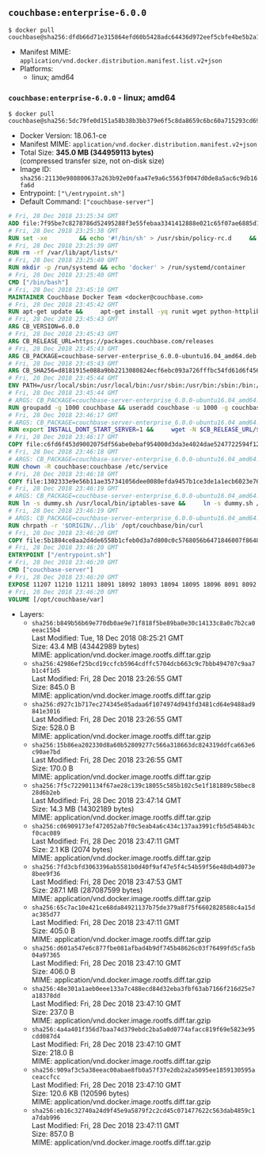 ## `couchbase:enterprise-6.0.0`

```console
$ docker pull couchbase@sha256:dfdb66d71e315864efd60b5428adc64436d972eef5cbfe4be5b2a123d1b93bc5
```

-	Manifest MIME: `application/vnd.docker.distribution.manifest.list.v2+json`
-	Platforms:
	-	linux; amd64

### `couchbase:enterprise-6.0.0` - linux; amd64

```console
$ docker pull couchbase@sha256:5dc79fe0d151a58b38b3bb379e6f5c8da8659c6bc60a715293cd6995aa77b36e
```

-	Docker Version: 18.06.1-ce
-	Manifest MIME: `application/vnd.docker.distribution.manifest.v2+json`
-	Total Size: **345.0 MB (344959113 bytes)**  
	(compressed transfer size, not on-disk size)
-	Image ID: `sha256:21130e980800637a263b92e00faa47e9a6c5563f0047d0de8a5ac6c9db16fa6d`
-	Entrypoint: `["\/entrypoint.sh"]`
-	Default Command: `["couchbase-server"]`

```dockerfile
# Fri, 28 Dec 2018 23:25:34 GMT
ADD file:7f95be7c8278786d52495288f3e55febaa3341412888e021c65f07ae6885d1ff in / 
# Fri, 28 Dec 2018 23:25:38 GMT
RUN set -xe 		&& echo '#!/bin/sh' > /usr/sbin/policy-rc.d 	&& echo 'exit 101' >> /usr/sbin/policy-rc.d 	&& chmod +x /usr/sbin/policy-rc.d 		&& dpkg-divert --local --rename --add /sbin/initctl 	&& cp -a /usr/sbin/policy-rc.d /sbin/initctl 	&& sed -i 's/^exit.*/exit 0/' /sbin/initctl 		&& echo 'force-unsafe-io' > /etc/dpkg/dpkg.cfg.d/docker-apt-speedup 		&& echo 'DPkg::Post-Invoke { "rm -f /var/cache/apt/archives/*.deb /var/cache/apt/archives/partial/*.deb /var/cache/apt/*.bin || true"; };' > /etc/apt/apt.conf.d/docker-clean 	&& echo 'APT::Update::Post-Invoke { "rm -f /var/cache/apt/archives/*.deb /var/cache/apt/archives/partial/*.deb /var/cache/apt/*.bin || true"; };' >> /etc/apt/apt.conf.d/docker-clean 	&& echo 'Dir::Cache::pkgcache ""; Dir::Cache::srcpkgcache "";' >> /etc/apt/apt.conf.d/docker-clean 		&& echo 'Acquire::Languages "none";' > /etc/apt/apt.conf.d/docker-no-languages 		&& echo 'Acquire::GzipIndexes "true"; Acquire::CompressionTypes::Order:: "gz";' > /etc/apt/apt.conf.d/docker-gzip-indexes 		&& echo 'Apt::AutoRemove::SuggestsImportant "false";' > /etc/apt/apt.conf.d/docker-autoremove-suggests
# Fri, 28 Dec 2018 23:25:39 GMT
RUN rm -rf /var/lib/apt/lists/*
# Fri, 28 Dec 2018 23:25:40 GMT
RUN mkdir -p /run/systemd && echo 'docker' > /run/systemd/container
# Fri, 28 Dec 2018 23:25:40 GMT
CMD ["/bin/bash"]
# Fri, 28 Dec 2018 23:45:18 GMT
MAINTAINER Couchbase Docker Team <docker@couchbase.com>
# Fri, 28 Dec 2018 23:45:42 GMT
RUN apt-get update &&     apt-get install -yq runit wget python-httplib2 chrpath tzdata     lsof lshw sysstat net-tools numactl  &&     apt-get autoremove && apt-get clean &&     rm -rf /var/lib/apt/lists/* /tmp/* /var/tmp/*
# Fri, 28 Dec 2018 23:45:43 GMT
ARG CB_VERSION=6.0.0
# Fri, 28 Dec 2018 23:45:43 GMT
ARG CB_RELEASE_URL=https://packages.couchbase.com/releases
# Fri, 28 Dec 2018 23:45:43 GMT
ARG CB_PACKAGE=couchbase-server-enterprise_6.0.0-ubuntu16.04_amd64.deb
# Fri, 28 Dec 2018 23:45:43 GMT
ARG CB_SHA256=d8181915e088a9bb2213080824ecf6ebc093a726fffbc54fd61d6f456781f686
# Fri, 28 Dec 2018 23:45:44 GMT
ENV PATH=/usr/local/sbin:/usr/local/bin:/usr/sbin:/usr/bin:/sbin:/bin:/opt/couchbase/bin:/opt/couchbase/bin/tools:/opt/couchbase/bin/install
# Fri, 28 Dec 2018 23:45:44 GMT
# ARGS: CB_PACKAGE=couchbase-server-enterprise_6.0.0-ubuntu16.04_amd64.deb CB_RELEASE_URL=https://packages.couchbase.com/releases CB_SHA256=d8181915e088a9bb2213080824ecf6ebc093a726fffbc54fd61d6f456781f686 CB_VERSION=6.0.0
RUN groupadd -g 1000 couchbase && useradd couchbase -u 1000 -g couchbase -M
# Fri, 28 Dec 2018 23:46:17 GMT
# ARGS: CB_PACKAGE=couchbase-server-enterprise_6.0.0-ubuntu16.04_amd64.deb CB_RELEASE_URL=https://packages.couchbase.com/releases CB_SHA256=d8181915e088a9bb2213080824ecf6ebc093a726fffbc54fd61d6f456781f686 CB_VERSION=6.0.0
RUN export INSTALL_DONT_START_SERVER=1 &&     wget -N $CB_RELEASE_URL/$CB_VERSION/$CB_PACKAGE &&     echo "$CB_SHA256  $CB_PACKAGE" | sha256sum -c - &&     dpkg -i ./$CB_PACKAGE && rm -f ./$CB_PACKAGE
# Fri, 28 Dec 2018 23:46:17 GMT
COPY file:c6fd6f453d9002075df56abe0ebaf954000d3da3e4024dae5247722594f1295f in /etc/service/couchbase-server/run 
# Fri, 28 Dec 2018 23:46:18 GMT
# ARGS: CB_PACKAGE=couchbase-server-enterprise_6.0.0-ubuntu16.04_amd64.deb CB_RELEASE_URL=https://packages.couchbase.com/releases CB_SHA256=d8181915e088a9bb2213080824ecf6ebc093a726fffbc54fd61d6f456781f686 CB_VERSION=6.0.0
RUN chown -R couchbase:couchbase /etc/service
# Fri, 28 Dec 2018 23:46:18 GMT
COPY file:1302333e9e56b11ae357341056dee0080efda9457b1ce3de1a1ecb6023e760ae in /usr/local/bin/ 
# Fri, 28 Dec 2018 23:46:19 GMT
# ARGS: CB_PACKAGE=couchbase-server-enterprise_6.0.0-ubuntu16.04_amd64.deb CB_RELEASE_URL=https://packages.couchbase.com/releases CB_SHA256=d8181915e088a9bb2213080824ecf6ebc093a726fffbc54fd61d6f456781f686 CB_VERSION=6.0.0
RUN ln -s dummy.sh /usr/local/bin/iptables-save &&     ln -s dummy.sh /usr/local/bin/lvdisplay &&     ln -s dummy.sh /usr/local/bin/vgdisplay &&     ln -s dummy.sh /usr/local/bin/pvdisplay
# Fri, 28 Dec 2018 23:46:19 GMT
# ARGS: CB_PACKAGE=couchbase-server-enterprise_6.0.0-ubuntu16.04_amd64.deb CB_RELEASE_URL=https://packages.couchbase.com/releases CB_SHA256=d8181915e088a9bb2213080824ecf6ebc093a726fffbc54fd61d6f456781f686 CB_VERSION=6.0.0
RUN chrpath -r '$ORIGIN/../lib' /opt/couchbase/bin/curl
# Fri, 28 Dec 2018 23:46:20 GMT
COPY file:5b1804ce8aa2d4de6558b1cfeb0d3a7d800c0c5768056b6471846007f864830e in / 
# Fri, 28 Dec 2018 23:46:20 GMT
ENTRYPOINT ["/entrypoint.sh"]
# Fri, 28 Dec 2018 23:46:20 GMT
CMD ["couchbase-server"]
# Fri, 28 Dec 2018 23:46:20 GMT
EXPOSE 11207 11210 11211 18091 18092 18093 18094 18095 18096 8091 8092 8093 8094 8095 8096
# Fri, 28 Dec 2018 23:46:20 GMT
VOLUME [/opt/couchbase/var]
```

-	Layers:
	-	`sha256:b849b56b69e770db0ae9e71f818f5be89ba0e30c14133c8a0c7b2ca0eeac15b4`  
		Last Modified: Tue, 18 Dec 2018 08:25:21 GMT  
		Size: 43.4 MB (43442989 bytes)  
		MIME: application/vnd.docker.image.rootfs.diff.tar.gzip
	-	`sha256:42986ef25bcd19ccfcb5964cdffc5704dcb663c9c7bbb494707c9aa7b1c4f1d5`  
		Last Modified: Fri, 28 Dec 2018 23:26:55 GMT  
		Size: 845.0 B  
		MIME: application/vnd.docker.image.rootfs.diff.tar.gzip
	-	`sha256:d927c1b717ec274345e85adaa6f1074974d943fd3481cd64e9488ad9841e3016`  
		Last Modified: Fri, 28 Dec 2018 23:26:55 GMT  
		Size: 528.0 B  
		MIME: application/vnd.docker.image.rootfs.diff.tar.gzip
	-	`sha256:15b86ea202330d8a60b52809277c566a318663dc824319ddfca663e6c90ae7bd`  
		Last Modified: Fri, 28 Dec 2018 23:26:55 GMT  
		Size: 170.0 B  
		MIME: application/vnd.docker.image.rootfs.diff.tar.gzip
	-	`sha256:7f5c722901134f67ae28c139c18055c585b102c5e1f181889c58bec828d6b2eb`  
		Last Modified: Fri, 28 Dec 2018 23:47:14 GMT  
		Size: 14.3 MB (14302189 bytes)  
		MIME: application/vnd.docker.image.rootfs.diff.tar.gzip
	-	`sha256:c06909173ef472052ab7f0c5eab4a6c434c137aa3991cfb5d5484b3cf0cac089`  
		Last Modified: Fri, 28 Dec 2018 23:47:11 GMT  
		Size: 2.1 KB (2074 bytes)  
		MIME: application/vnd.docker.image.rootfs.diff.tar.gzip
	-	`sha256:7fd3cbfd3063396ab5581b0d40f9af47e5f4c54b59f56e48db4d073e8bee9f36`  
		Last Modified: Fri, 28 Dec 2018 23:47:53 GMT  
		Size: 287.1 MB (287087599 bytes)  
		MIME: application/vnd.docker.image.rootfs.diff.tar.gzip
	-	`sha256:65c7ac10e421ce68da84921137b75de379a8f75f6602828588c4a15dac385d77`  
		Last Modified: Fri, 28 Dec 2018 23:47:11 GMT  
		Size: 405.0 B  
		MIME: application/vnd.docker.image.rootfs.diff.tar.gzip
	-	`sha256:d601a547e6c877fbe081afbad4b9df745b48626c03f76499fd5cfa5b04a97365`  
		Last Modified: Fri, 28 Dec 2018 23:47:10 GMT  
		Size: 406.0 B  
		MIME: application/vnd.docker.image.rootfs.diff.tar.gzip
	-	`sha256:48e301a1aeb0eee133a7c488ecd84d32eba3fbf63ab7166f216d25e7a18378dd`  
		Last Modified: Fri, 28 Dec 2018 23:47:10 GMT  
		Size: 237.0 B  
		MIME: application/vnd.docker.image.rootfs.diff.tar.gzip
	-	`sha256:4a4a401f356d7baa74d379ebdc2ba5a0d0774afacc819f69e5823e95cdd087d4`  
		Last Modified: Fri, 28 Dec 2018 23:47:10 GMT  
		Size: 218.0 B  
		MIME: application/vnd.docker.image.rootfs.diff.tar.gzip
	-	`sha256:909af3c5a38eeac00abae8fb0a57f37e2db2a2a5095ee1859130595aceaccfcc`  
		Last Modified: Fri, 28 Dec 2018 23:47:10 GMT  
		Size: 120.6 KB (120596 bytes)  
		MIME: application/vnd.docker.image.rootfs.diff.tar.gzip
	-	`sha256:eb16c32740a24d9f45e9a5879f2c2cd45c071477622c563dab4859c1a7dab996`  
		Last Modified: Fri, 28 Dec 2018 23:47:11 GMT  
		Size: 857.0 B  
		MIME: application/vnd.docker.image.rootfs.diff.tar.gzip
